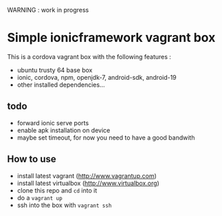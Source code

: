 WARNING : work in progress

# Simple ionicframework vagrant box

This is a cordova vagrant box with the following features :

* ubuntu trusty 64 base box
* ionic, cordova, npm, openjdk-7, android-sdk, android-19
* other installed dependencies...

## todo ##

* forward ionic serve ports
* enable apk installation on device
* maybe set timeout, for now you need to have a good bandwith

## How to use ##

- install latest vagrant (http://www.vagrantup.com) 
- install latest virtualbox (http://www.virtualbox.org)
- clone this repo and ```cd``` into it 
- do a ```vagrant up```
- ssh into the box with ```vagrant ssh```
